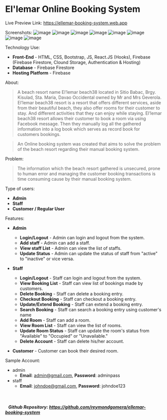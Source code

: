 # El'lemar Online Booking System

Live Preview Link: https://ellemar-booking-system.web.app

Screenshots:
<img src="https://i.ibb.co/xsVMkW6/image.png" alt="image" border="0">
<img src="https://i.ibb.co/jHCzQYM/image.png" alt="image" border="0">
<img src="https://i.ibb.co/mym3XvS/image.png" alt="image" border="0">
<img src="https://i.ibb.co/Z6QG5D3/image.png" alt="image" border="0">
<img src="https://i.ibb.co/6NWctBZ/image.png" alt="image" border="0">
<img src="https://i.ibb.co/C653YFT/image.png" alt="image" border="0">
<img src="https://i.ibb.co/kMCSwwS/image.png" alt="image" border="0">
<img src="https://i.ibb.co/6NWctBZ/image.png" alt="image" border="0">

Technology Use:

-  **Front-End** - HTML, CSS, Bootstrap, JS, React.JS (Hooks), Firebase (Firebase Firestore, Clound Storage, Authentication & Hosting)
-  **Database** - Firebase Firestore
-  **Hosting Platform** - Firebase

About:

> A beach resort name El’lemar beach38 located in Sitio Babac, Brgy. Kisulad, Sta. Maria, Davao Occidental owned by Mr and Mrs Geverola. El’lemar beach38 resort is a resort that offers different services, aside from their beautiful beach, they also offer rooms for their customer to stay. And different activities that they can enjoy while staying. El’lemar beach38 resort allows their customer to book a room via using Facebook message. Then they manually log all the gathered information into a log book which serves as record book for customers bookings.

> An Online booking system was created that aims to solve the problem of the beach resort regarding their manual booking system.

Problem:

> The information which the beach resort gathered is unsecured, prone to human error and managing the customer booking transactions is time consuming cause by their manual booking system.

Type of users:

-  **Admin**
-  **Staff**
-  **Customer / Regular User**

Features:

-  **Admin**

   -  **Login/Logout** - Admin can login and logout from the system.
   -  **Add staff** - Admin can add a staff.
   -  **View staff List** - Admin can view the list of staffs.
   -  **Update Status** - Admin can update the status of staff from "active" to "inactive" or vice versa.

-  **Staff**

   -  **Login/Logout** - Staff can login and logout from the system.
   -  **View Booking List** - Staff can view list of bookings made by customers.
   -  **Delete Booking** - Staff can delete a booking entry.
   -  **Checkout Booking** - Staff can checkout a booking entry.
   -  **Update/Extend Booking** - Staff can extend a booking entry.
   -  **Search Booking** - Staff can search a booking entry using customer's name
   -  **Add Room** - Staff can add a room.
   -  **View Room List** - Staff can view the list of rooms.
   -  **Update Room Status** - Staff can update the room's status from "Available" to "Occupied" or "Unavailable."
   -  **Delete Account** - Staff can delete his/her account.

-  **Customer** - Customer can book their desired room.

Sample Account:

-  admin
   -  **Email**: admin@gmail.com, **Password**: adminpass
-  staff
   -  **Email**: johndoe@gmail.com, **Password**: johndoe123

<br/>

##### &nbsp;&nbsp;&nbsp;Github Repository: https://github.com/reymondgomera/ellemar-booking-system
